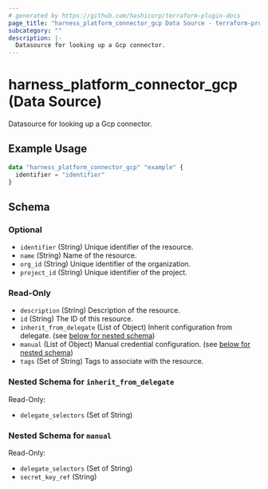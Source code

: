 ```yaml
---
# generated by https://github.com/hashicorp/terraform-plugin-docs
page_title: "harness_platform_connector_gcp Data Source - terraform-provider-harness"
subcategory: ""
description: |-
  Datasource for looking up a Gcp connector.
---
```


# harness_platform_connector_gcp (Data Source)

Datasource for looking up a Gcp connector.

## Example Usage

```terraform
data "harness_platform_connector_gcp" "example" {
  identifier = "identifier"
}
```

<!-- schema generated by tfplugindocs -->
## Schema

### Optional

- `identifier` (String) Unique identifier of the resource.
- `name` (String) Name of the resource.
- `org_id` (String) Unique identifier of the organization.
- `project_id` (String) Unique identifier of the project.

### Read-Only

- `description` (String) Description of the resource.
- `id` (String) The ID of this resource.
- `inherit_from_delegate` (List of Object) Inherit configuration from delegate. (see [below for nested schema](#nestedatt--inherit_from_delegate))
- `manual` (List of Object) Manual credential configuration. (see [below for nested schema](#nestedatt--manual))
- `tags` (Set of String) Tags to associate with the resource.

<a id="nestedatt--inherit_from_delegate"></a>
### Nested Schema for `inherit_from_delegate`

Read-Only:

- `delegate_selectors` (Set of String)


<a id="nestedatt--manual"></a>
### Nested Schema for `manual`

Read-Only:

- `delegate_selectors` (Set of String)
- `secret_key_ref` (String)


